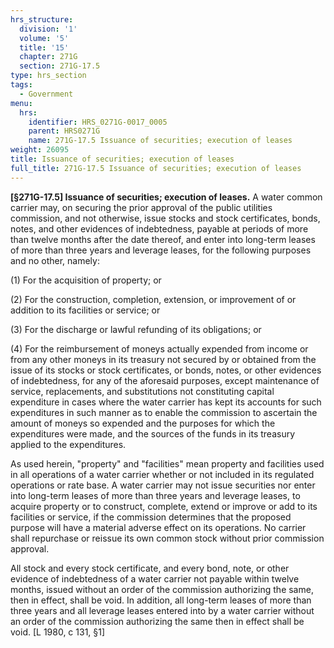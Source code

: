 ```yaml
---
hrs_structure:
  division: '1'
  volume: '5'
  title: '15'
  chapter: 271G
  section: 271G-17.5
type: hrs_section
tags:
  - Government
menu:
  hrs:
    identifier: HRS_0271G-0017_0005
    parent: HRS0271G
    name: 271G-17.5 Issuance of securities; execution of leases
weight: 26095
title: Issuance of securities; execution of leases
full_title: 271G-17.5 Issuance of securities; execution of leases
---
```

**[§271G-17.5] Issuance of securities; execution of leases.** A water common carrier may, on securing the prior approval of the public utilities commission, and not otherwise, issue stocks and stock certificates, bonds, notes, and other evidences of indebtedness, payable at periods of more than twelve months after the date thereof, and enter into long-term leases of more than three years and leverage leases, for the following purposes and no other, namely:

(1) For the acquisition of property; or

(2) For the construction, completion, extension, or improvement of or addition to its facilities or service; or

(3) For the discharge or lawful refunding of its obligations; or

(4) For the reimbursement of moneys actually expended from income or from any other moneys in its treasury not secured by or obtained from the issue of its stocks or stock certificates, or bonds, notes, or other evidences of indebtedness, for any of the aforesaid purposes, except maintenance of service, replacements, and substitutions not constituting capital expenditure in cases where the water carrier has kept its accounts for such expenditures in such manner as to enable the commission to ascertain the amount of moneys so expended and the purposes for which the expenditures were made, and the sources of the funds in its treasury applied to the expenditures.

As used herein, "property" and "facilities" mean property and facilities used in all operations of a water carrier whether or not included in its regulated operations or rate base. A water carrier may not issue securities nor enter into long-term leases of more than three years and leverage leases, to acquire property or to construct, complete, extend or improve or add to its facilities or service, if the commission determines that the proposed purpose will have a material adverse effect on its operations. No carrier shall repurchase or reissue its own common stock without prior commission approval.

All stock and every stock certificate, and every bond, note, or other evidence of indebtedness of a water carrier not payable within twelve months, issued without an order of the commission authorizing the same, then in effect, shall be void. In addition, all long-term leases of more than three years and all leverage leases entered into by a water carrier without an order of the commission authorizing the same then in effect shall be void. [L 1980, c 131, §1]